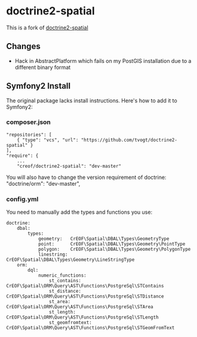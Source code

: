 # doctrine2-spatial

This is a fork of [doctrine2-spatial](https://github.com/djlambert/doctrine2-spatial)


## Changes
* Hack in AbstractPlatform which fails on my PostGIS installation due to a different binary format


## Symfony2 Install
The original package lacks install instructions. Here's how to add it to Symfony2:


### composer.json
    "repositories": [
        { "type": "vcs", "url": "https://github.com/tvogt/doctrine2-spatial" }
    ],
    "require": {
    	...
        "creof/doctrine2-spatial": "dev-master"

You will also have to change the version requirement of doctrine:
        "doctrine/orm": "dev-master",


### config.yml
You need to manually add the types and functions you use:

	doctrine:
	    dbal:
	        types:
	            geometry:   CrEOF\Spatial\DBAL\Types\GeometryType
	            point:      CrEOF\Spatial\DBAL\Types\Geometry\PointType
	            polygon:    CrEOF\Spatial\DBAL\Types\Geometry\PolygonType
	            linestring: CrEOF\Spatial\DBAL\Types\Geometry\LineStringType
	    orm:
	        dql:
	            numeric_functions:
	                st_contains:        CrEOF\Spatial\ORM\Query\AST\Functions\PostgreSql\STContains
	                st_distance:        CrEOF\Spatial\ORM\Query\AST\Functions\PostgreSql\STDistance
	                st_area:            CrEOF\Spatial\ORM\Query\AST\Functions\PostgreSql\STArea
	                st_length:          CrEOF\Spatial\ORM\Query\AST\Functions\PostgreSql\STLength
	                st_geomfromtext:    CrEOF\Spatial\ORM\Query\AST\Functions\PostgreSql\STGeomFromText
